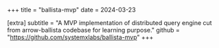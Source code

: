 +++
title = "ballista-mvp"
date = 2024-03-23

[extra]
subtitle = "A MVP implementation of distributed query engine cut from arrow-ballista codebase for learning purpose."
github = "https://github.com/systemxlabs/ballista-mvp"
+++
